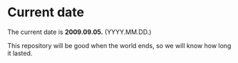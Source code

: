 # Current date

The current date is **2009.09.05.** (YYYY.MM.DD.)

This repository will be good when the world ends, so we will know how long it lasted.